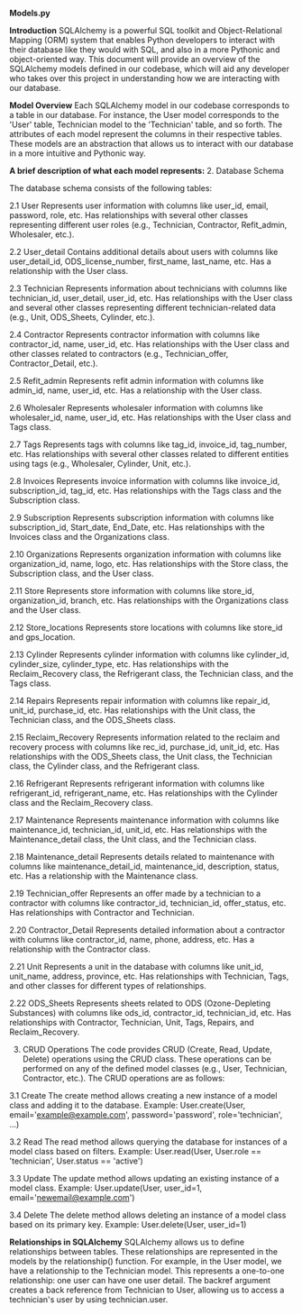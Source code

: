 **Models.py**

**Introduction**
SQLAlchemy is a powerful SQL toolkit and Object-Relational Mapping (ORM) system that enables Python developers to interact with their database like they would with SQL, and also in a more Pythonic and object-oriented way. This document will provide an overview of the SQLAlchemy models defined in our codebase, which will aid any developer who takes over this project in understanding how we are interacting with our database.

**Model Overview**
Each SQLAlchemy model in our codebase corresponds to a table in our database. For instance, the User model corresponds to the 'User' table, Technician model to the 'Technician' table, and so forth. The attributes of each model represent the columns in their respective tables. These models are an abstraction that allows us to interact with our database in a more intuitive and Pythonic way.

**A brief description of what each model represents:**
2. Database Schema

The database schema consists of the following tables:

2.1 User
Represents user information with columns like user_id, email, password, role, etc.
Has relationships with several other classes representing different user roles (e.g., Technician, Contractor, Refit_admin, Wholesaler, etc.).

2.2 User_detail
Contains additional details about users with columns like user_detail_id, ODS_license_number, first_name, last_name, etc.
Has a relationship with the User class.

2.3 Technician
Represents information about technicians with columns like technician_id, user_detail, user_id, etc.
Has relationships with the User class and several other classes representing different technician-related data (e.g., Unit, ODS_Sheets, Cylinder, etc.).

2.4 Contractor
Represents contractor information with columns like contractor_id, name, user_id, etc.
Has relationships with the User class and other classes related to contractors (e.g., Technician_offer, Contractor_Detail, etc.).

2.5 Refit_admin
Represents refit admin information with columns like admin_id, name, user_id, etc.
Has a relationship with the User class.

2.6 Wholesaler
Represents wholesaler information with columns like wholesaler_id, name, user_id, etc.
Has relationships with the User class and Tags class.

2.7 Tags
Represents tags with columns like tag_id, invoice_id, tag_number, etc.
Has relationships with several other classes related to different entities using tags (e.g., Wholesaler, Cylinder, Unit, etc.).

2.8 Invoices
Represents invoice information with columns like invoice_id, subscription_id, tag_id, etc.
Has relationships with the Tags class and the Subscription class.

2.9 Subscription
Represents subscription information with columns like subscription_id, Start_date, End_Date, etc.
Has relationships with the Invoices class and the Organizations class.

2.10 Organizations
Represents organization information with columns like organization_id, name, logo, etc.
Has relationships with the Store class, the Subscription class, and the User class.

2.11 Store
Represents store information with columns like store_id, organization_id, branch, etc.
Has relationships with the Organizations class and the User class.

2.12 Store_locations
Represents store locations with columns like store_id and gps_location.

2.13 Cylinder
Represents cylinder information with columns like cylinder_id, cylinder_size, cylinder_type, etc.
Has relationships with the Reclaim_Recovery class, the Refrigerant class, the Technician class, and the Tags class.

2.14 Repairs
Represents repair information with columns like repair_id, unit_id, purchase_id, etc.
Has relationships with the Unit class, the Technician class, and the ODS_Sheets class.

2.15 Reclaim_Recovery
Represents information related to the reclaim and recovery process with columns like rec_id, purchase_id, unit_id, etc.
Has relationships with the ODS_Sheets class, the Unit class, the Technician class, the Cylinder class, and the Refrigerant class.

2.16 Refrigerant
Represents refrigerant information with columns like refrigerant_id, refrigerant_name, etc.
Has relationships with the Cylinder class and the Reclaim_Recovery class.

2.17 Maintenance
Represents maintenance information with columns like maintenance_id, technician_id, unit_id, etc.
Has relationships with the Maintenance_detail class, the Unit class, and the Technician class.

2.18 Maintenance_detail
Represents details related to maintenance with columns like maintenance_detail_id, maintenance_id, description, status, etc.
Has a relationship with the Maintenance class.

2.19 Technician_offer
Represents an offer made by a technician to a contractor with columns like contractor_id, technician_id, offer_status, etc.
Has relationships with Contractor and Technician.

2.20 Contractor_Detail
Represents detailed information about a contractor with columns like contractor_id, name, phone, address, etc.
Has a relationship with the Contractor class.

2.21 Unit
Represents a unit in the database with columns like unit_id, unit_name, address, province, etc.
Has relationships with Technician, Tags, and other classes for different types of relationships.

2.22 ODS_Sheets
Represents sheets related to ODS (Ozone-Depleting Substances) with columns like ods_id, contractor_id, technician_id, etc.
Has relationships with Contractor, Technician, Unit, Tags, Repairs, and Reclaim_Recovery.


3. CRUD Operations
The code provides CRUD (Create, Read, Update, Delete) operations using the CRUD class. These operations can be performed on any of the defined model classes (e.g., User, Technician, Contractor, etc.). The CRUD operations are as follows:

3.1 Create
The create method allows creating a new instance of a model class and adding it to the database.
Example: User.create(User, email='example@example.com', password='password', role='technician', ...)

3.2 Read
The read method allows querying the database for instances of a model class based on filters.
Example: User.read(User, User.role == 'technician', User.status == 'active')

3.3 Update
The update method allows updating an existing instance of a model class.
Example: User.update(User, user_id=1, email='newemail@example.com')

3.4 Delete
The delete method allows deleting an instance of a model class based on its primary key.
Example: User.delete(User, user_id=1)


**Relationships in SQLAlchemy**
SQLAlchemy allows us to define relationships between tables. These relationships are represented in the models by the relationship() function. For example, in the User model, we have a relationship to the Technician model. This represents a one-to-one relationship: one user can have one user detail. The backref argument creates a back reference from Technician to User, allowing us to access a technician's user by using technician.user.

